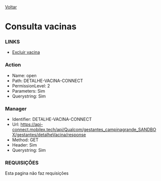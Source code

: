 [Voltar](./vacinas.md)
# Consulta vacinas
### LINKS
- [Excluir vacina](./excluirvacina.md)

### Action
- Name: open
- Path: DETALHE-VACINA-CONNECT
- PermissionLevel: 2
- Parameters: Sim
- Querystring: Sim

### Manager
- Identifier: DETALHE-VACINA-CONNECT
- Url: https://api-connect.mobilex.tech/api/Qualcom/gestantes_campinagrande_SANDBOX/gestantes/detalheVacina/response
- Method: GET
- Header: Sim
- Querystring: Sim

### REQUISIÇÕES
Esta pagina não faz requisições